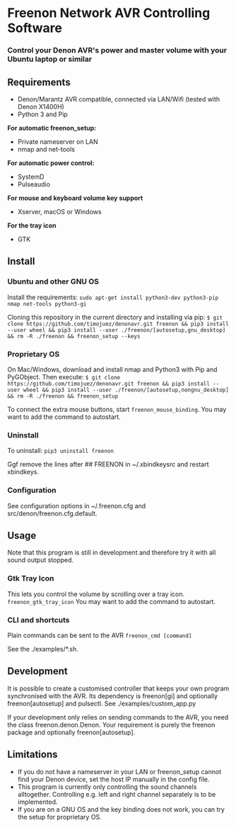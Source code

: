 # Freenon Network AVR Controlling Software
### Control your Denon AVR's power and master volume with your Ubuntu laptop or similar

## Requirements
- Denon/Marantz AVR compatible, connected via LAN/Wifi (tested with Denon X1400H)
- Python 3 and Pip

**For automatic freenon_setup:**
- Private nameserver on LAN
- nmap and net-tools

**For automatic power control:**
- SystemD
- Pulseaudio

**For mouse and keyboard volume key support**
- Xserver, macOS or Windows

**For the tray icon**
- GTK


## Install

### Ubuntu and other GNU OS
Install the requirements:
`sudo apt-get install python3-dev python3-pip nmap net-tools python3-gi`

Cloning this repository in the current directory and installing via pip:
`$ git clone https://github.com/timojuez/denonavr.git freenon && pip3 install --user wheel && pip3 install --user ./freenon/[autosetup,gnu_desktop] && rm -R ./freenon && freenon_setup --keys`

### Proprietary OS
On Mac/Windows, download and install nmap and Python3 with Pip and PyGObject.
Then execute:
`$ git clone https://github.com/timojuez/denonavr.git freenon && pip3 install --user wheel && pip3 install --user ./freenon/[autosetup,nongnu_desktop] && rm -R ./freenon && freenon_setup`

To connect the extra mouse buttons, start `freenon_mouse_binding`. You may want to add the command to autostart.

### Uninstall
To uninstall: `pip3 uninstall freenon`

Ggf remove the lines after ## FREENON in ~/.xbindkeysrc and restart xbindkeys.


### Configuration
See configuration options in ~/.freenon.cfg and src/denon/freenon.cfg.default.


## Usage

Note that this program is still in development and therefore try it with all sound output stopped.

### Gtk Tray Icon
This lets you control the volume by scrolling over a tray icon.
`freenon_gtk_tray_icon`
You may want to add the command to autostart.


### CLI and shortcuts
Plain commands can be sent to the AVR
`freenon_cmd [command]`

See the ./examples/*.sh.


## Development
It is possible to create a customised controller that keeps your own program synchronised with the AVR. Its dependency is freenon[gi] and optionally freenon[autosetup] and pulsectl.
See ./examples/custom_app.py

If your development only relies on sending commands to the AVR, you need the class freenon.denon.Denon. Your requirement is purely the freenon package and optionally freenon[autosetup].


## Limitations
- If you do not have a nameserver in your LAN or freenon_setup cannot find your Denon device, set the host IP manually in the config file.
- This program is currently only controlling the sound channels alltogether. Controlling e.g. left and right channel separately is to be implemented.
- If you are on a GNU OS and the key binding does not work, you can try the setup for proprietary OS.

